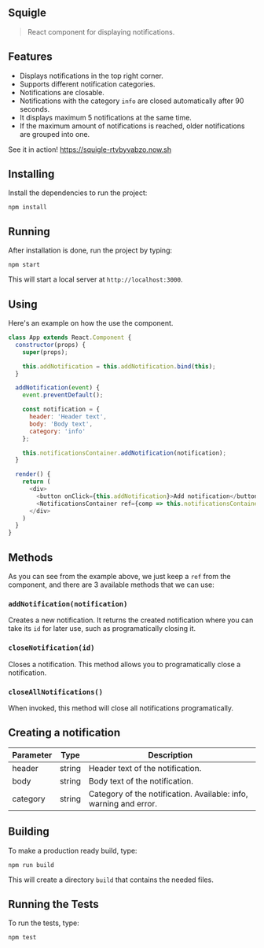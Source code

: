 ## Squigle

> React component for displaying notifications.


## Features
- Displays notifications in the top right corner.
- Supports different notification categories.
- Notifications are closable.
- Notifications with the category `info` are closed automatically after 90 seconds.
- It displays maximum 5 notifications at the same time.
- If the maximum amount of notifications is reached, older notifications are
grouped into one.

See it in action! https://squigle-rtvbyvabzo.now.sh


## Installing

Install the dependencies to run the project:

```
npm install
```


## Running

After installation is done, run the project by typing:

```
npm start
```

This will start a local server at `http://localhost:3000`.


## Using

Here's an example on how the use the component.

```js
class App extends React.Component {
  constructor(props) {
    super(props);

    this.addNotification = this.addNotification.bind(this);
  }

  addNotification(event) {
    event.preventDefault();

    const notification = {
      header: 'Header text',
      body: 'Body text',
      category: 'info'
    };

    this.notificationsContainer.addNotification(notification);
  }

  render() {
    return (
      <div>
        <button onClick={this.addNotification}>Add notification</button>
        <NotificationsContainer ref={comp => this.notificationsContainer = comp} />
      </div>
    )
  }
}
```


## Methods

As you can see from the example above, we just keep a `ref` from the
component, and there are 3 available methods that we can use:

### `addNotification(notification)`

Creates a new notification. It returns the created notification where you can
take its `id` for later use, such as programatically closing it.

### `closeNotification(id)`

Closes a notification. This method allows you to programatically close
a notification.

### `closeAllNotifications()`

When invoked, this method will close all notifications programatically.


## Creating a notification

| Parameter | Type    | Description                                                       |
| --------- | ------- | ----------------------------------------------------------------- |
| header    | string  | Header text of the notification.                                  |
| body      | string  | Body text of the notification.                                    |
| category  | string  | Category of the notification. Available: info, warning and error. |


## Building

To make a production ready build, type:

```
npm run build
```

This will create a directory `build` that contains the needed files.


## Running the Tests

To run the tests, type:

```
npm test
```
